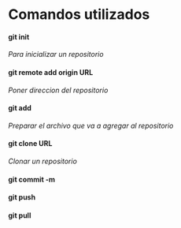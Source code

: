 # Comandos utilizados
#### git init
*Para inicializar un repositorio*
#### git remote add origin URL
*Poner direccion del repositorio*
#### git add
*Preparar el archivo que va a agregar al repositorio*
#### git clone URL
*Clonar un repositorio*
#### git commit -m
#### git push
#### git pull

